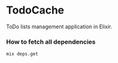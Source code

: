 # TodoCache

ToDo lists management application in Elixir.

### How to fetch all dependencies

`mix deps.get`
